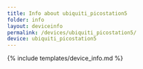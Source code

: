 ```yaml
---
title: Info about ubiquiti_picostation5
folder: info
layout: deviceinfo
permalink: /devices/ubiquiti_picostation5/
device: ubiquiti_picostation5
---
```

{% include templates/device_info.md %}
